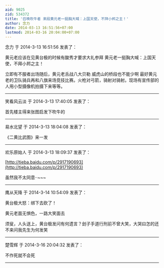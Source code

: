 ```yaml
---
aid: 9025
zid: 534372
title: '召唤吹牛者 来段黄元老一挺胸大喊：上国天使，不拜小邦之主！'
author: 念力
date: 2014-03-13 16:51:56+07:00
lastmod: 2014-03-16 20:04:00+07:00
---
```


念力 于 2014-3-13 16:51:56 发表了：

黄元老应该在见黄台极的时候有酸秀才要求大礼参拜 黄元老一挺胸大喊：上国天使，不拜小邦之主！

立即有不服者出场随后，黄元老舌战八大贝勒 威虎山的桥段也不能少啊 最好黄元老的卫队骑兵再和八旗来场竞技比赛。火枪对弓箭，骑射对骑射。现场有宣传部的人用小型摄像机拍摄下来等等。

---------

笑看风云淡 于 2014-3-13 17:40:05 发表了：

首先楼主得来张图启发下吹牛的

---------

易水北望 于 2014-3-13 18:04:08 发表了：

《二黄比武图》来一发

---------

欢乐原始人 于 2014-3-13 18:09:37 发表了：

[http://tieba.baidu.com/p/2917190693](http://tieba.baidu.com/p/2917190693)

虽然我不太同意··~~~

---------

鹰从天降 于 2014-3-14 10:54:09 发表了：

黄台极大怒：绑下去砍了！

黄元老面无惧色，一路大笑面去

须叟，人头送上，黄台极发问有何遗言？刽子手道行刑前不曾大笑，大哭曰怎的还不来问我先生为何发笑

---------

楚雪辉 于 2014-3-16 20:04:32 发表了：

不作死就不会死

---------

